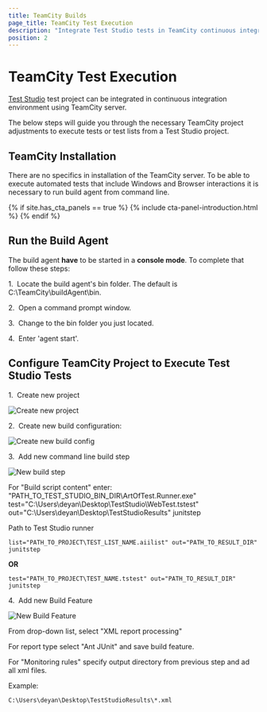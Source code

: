 ```yaml
---
title: TeamCity Builds
page_title: TeamCity Test Execution
description: "Integrate Test Studio tests in TeamCity continuous integration. Execute Test Studio tests with TeamCity."
position: 2
---
```

# TeamCity Test Execution

<a href="http://www.telerik.com/teststudio" target="_blank">Test Studio</a> test project can be integrated in continuous integration environment using TeamCity server.

The below steps will guide you through the necessary TeamCity project adjustments to execute tests or test lists from a Test Studio project.

## TeamCity Installation

There are no specifics in installation of the TeamCity server. To be able to execute automated tests that include Windows and Browser interactions it is necessary to run build agent from command line.

{% if site.has_cta_panels == true %}
{% include cta-panel-introduction.html %}
{% endif %}

## Run the Build Agent

The build agent **have** to be started in a **console mode**. To complete that follow these steps:

1.&nbsp; Locate the build agent's bin folder. The default is C:\TeamCity\buildAgent\bin.

2.&nbsp; Open a command prompt window.

3.&nbsp; Change to the bin folder you just located.

4.&nbsp; Enter 'agent start'.

## Configure TeamCity Project to Execute Test Studio Tests

1.&nbsp; Create new project

![Create new project][1]

2.&nbsp; Create new build configuration:

![Create new build config][2]

3.&nbsp; Add new command line build step

![New build step][3]

For "Build script content" enter:
"PATH_TO_TEST_STUDIO_BIN_DIR\ArtOfTest.Runner.exe" test="C:\Users\deyan\Desktop\TestStudio\WebTest.tstest" out="C:\Users\deyan\Desktop\TestStudioResults" junitstep

Path to Test Studio runner

````
list="PATH_TO_PROJECT\TEST_LIST_NAME.aiilist" out="PATH_TO_RESULT_DIR"  junitstep
````

<strong>OR</strong>

````
test="PATH_TO_PROJECT\TEST_NAME.tstest" out="PATH_TO_RESULT_DIR" junitstep
````

4.&nbsp; Add new Build Feature

![New Build Feature][4]

From drop-down list, select "XML report processing"

For report type select "Ant JUnit" and save build feature.

For "Monitoring rules" specify output directory from previous step and ad all xml files.

Example:
````
C:\Users\deyan\Desktop\TestStudioResults\*.xml
````

[1]: /img/advanced-topics/build-server/team-city-builds/New_project.png
[2]: /img/advanced-topics/build-server/team-city-builds/New_Build_config.png
[3]: /img/advanced-topics/build-server/team-city-builds/New_build_step.png
[4]: /img/advanced-topics/build-server/team-city-builds/New_Build_Feature.png
